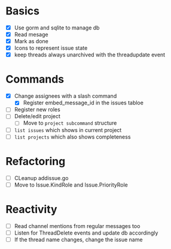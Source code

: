 # Basics

- [x] Use gorm and sqlite to manage db
- [x] Read mesage
- [x] Mark as done
- [x] Icons to represent issue state
- [x] keep threads always unarchived with the threadupdate event

# Commands

- [x] Change assignees with a slash command
  - [x] Register embed_message_id in the issues tabloe
- [ ] Register new roles
- [ ] Delete/edit project
  - [ ] Move to `project subcommand` structure
- [ ] `list issues` which shows in current project
- [ ] `list projects` which also shows completeness

# Refactoring

- [ ] CLeanup addissue.go
- [ ] Move to Issue.KindRole and Issue.PriorityRole

# Reactivity

- [ ] Read channel mentions from regular messages too
- [ ] Listen for ThreadDelete events and update db accordingly
- [ ] If the thread name changes, change the issue name
